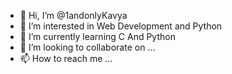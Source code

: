 - 👋 Hi, I’m @1andonlyKavya
- 👀 I’m interested in Web Development and Python
- 🌱 I’m currently learning C And Python
- 💞️ I’m looking to collaborate on ...
- 📫 How to reach me ...

<!---
1andonlyKavya/1andonlyKavya is a ✨ special ✨ repository because its `README.md` (this file) appears on your GitHub profile.
You can click the Preview link to take a look at your changes.
--->
